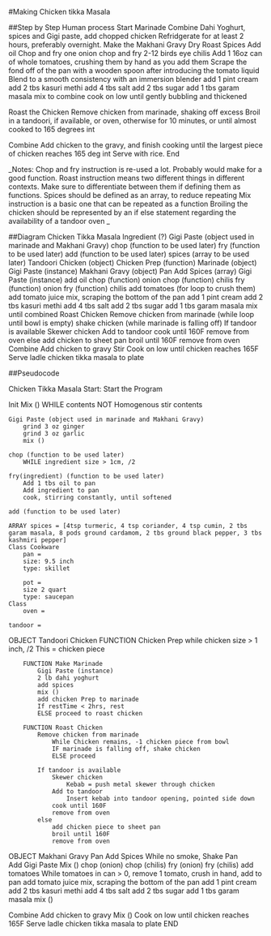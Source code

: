 #Making Chicken tikka Masala

##Step by Step Human process
Start
Marinade
    Combine Dahi Yoghurt, spices and Gigi paste, add chopped chicken
    Refridgerate for at least 2 hours, preferably overnight.
Make the Makhani Gravy
    Dry Roast Spices
    Add oil
    Chop and fry one onion
    chop and fry 2-12 birds eye chilis
    Add 1 16oz can of whole tomatoes, crushing them by hand as you add them
    Scrape the fond off of the pan with a wooden spoon after introducing the tomato liquid
    Blend to a smooth consistency with an immersion blender
    add 1 pint cream
    add 2 tbs kasuri methi
    add 4 tbs salt
    add 2 tbs sugar
    add 1 tbs garam masala
    mix to combine
    cook on low until gently bubbling and thickened

Roast the Chicken
    Remove chicken from marinade, shaking off excess
    Broil in a tandoori, if available, or oven, otherwise for 10 minutes, or until almost cooked to 165 degrees int


Combine
    Add chicken to the gravy, and finish cooking until the largest piece of chicken reaches 165 deg int
    Serve with rice.
End

_Notes: Chop and fry instruction is re-used a lot.  Probably would make for a good function.
Roast instruction means two different things in different contexts.  Make sure to differentiate between them if defining them as functions.
Spices should be defined as an array, to reduce repeating
Mix instruction is a basic one that can be repeated as a function
Broiling the chicken should be represented by an if else statement regarding the availability of a tandoor oven
_

##Diagram
Chicken Tikka Masala
    Ingredient (?)
    Gigi Paste (object used in marinade and Makhani Gravy)
    chop (function to be used later)
    fry (function to be used later)
    add (function to be used later)
    spices (array to be used later)
    Tandoori Chicken (object)
        Chicken Prep (function)
        Marinade (object)
                Gigi Paste (instance)
    Makhani Gravy (object)
        Pan
        Add Spices (array)
        Gigi Paste (instance)
        add oil
        chop (function) onion
        chop (function) chilis
        fry (function) onion
        fry (function) chilis
        add tomatoes (for loop to crush them)
        add tomato juice
        mix, scraping the bottom of the pan
        add 1 pint cream
        add 2 tbs kasuri methi
        add 4 tbs salt
        add 2 tbs sugar
        add 1 tbs garam masala
        mix until combined
    Roast Chicken
        Remove chicken from marinade (while loop until bowl is empty)
        shake chicken (while marinade is falling off)
        If tandoor is available
            Skewer chicken
            Add to tandoor
            cook until 160F
            remove from oven
        else
            add chicken to sheet pan
            broil until 160F
            remove from oven
    Combine
        Add chicken to gravy
        Stir
        Cook on low until chicken reaches 165F
    Serve
        ladle chicken tikka masala to plate



##Pseudocode

Chicken Tikka Masala
Start: Start the Program

Init
    Mix ()
        WHILE contents NOT Homogenous stir contents

    Gigi Paste (object used in marinade and Makhani Gravy)
        grind 3 oz ginger
        grind 3 oz garlic
        mix ()

    chop (function to be used later)
        WHILE ingredient size > 1cm, /2

    fry(ingredient) (function to be used later)
        Add 1 tbs oil to pan
        Add ingredient to pan
        cook, stirring constantly, until softened

    add (function to be used later)
    
    ARRAY spices = [4tsp turmeric, 4 tsp coriander, 4 tsp cumin, 2 tbs garam masala, 8 pods ground cardamom, 2 tbs ground black pepper, 3 tbs kashmiri pepper]
    Class Cookware
        pan = 
        size: 9.5 inch 
        type: skillet

        pot = 
        size 2 quart 
        type: saucepan
    Class 
        oven = 

    tandoor = 
OBJECT Tandoori Chicken
        FUNCTION Chicken Prep
            while chicken size > 1 inch, /2
            This = chicken piece

        FUNCTION Make Marinade
            Gigi Paste (instance)
            2 lb dahi yoghurt
            add spices
            mix ()
            add chicken Prep to marinade
            If restTime < 2hrs, rest
            ELSE proceed to roast chicken
        
        FUNCTION Roast Chicken
            Remove chicken from marinade
                While Chicken remains, -1 chicken piece from bowl
                IF marinade is falling off, shake chicken
                ELSE proceed
            
            If tandoor is available
                Skewer chicken
                    Kebab = push metal skewer through chicken
                Add to tandoor
                    Insert kebab into tandoor opening, pointed side down
                cook until 160F
                remove from oven
            else
                add chicken piece to sheet pan
                broil until 160F
                remove from oven

OBJECT Makhani Gravy
        Pan
        Add Spices
        While no smoke, Shake Pan             
        Add Gigi Paste 
        Mix ()
        chop (onion)
        chop (chilis)
        fry (onion)
        fry (chilis) 
        add tomatoes
            While tomatoes in can > 0, remove 1 tomato, crush in hand, add to pan
        add tomato juice
        mix, scraping the bottom of the pan
        add 1 pint cream
        add 2 tbs kasuri methi
        add 4 tbs salt
        add 2 tbs sugar
        add 1 tbs garam masala
        mix ()

Combine
        Add chicken to gravy
        Mix ()
        Cook on low until chicken reaches 165F
    Serve
        ladle chicken tikka masala to plate
END